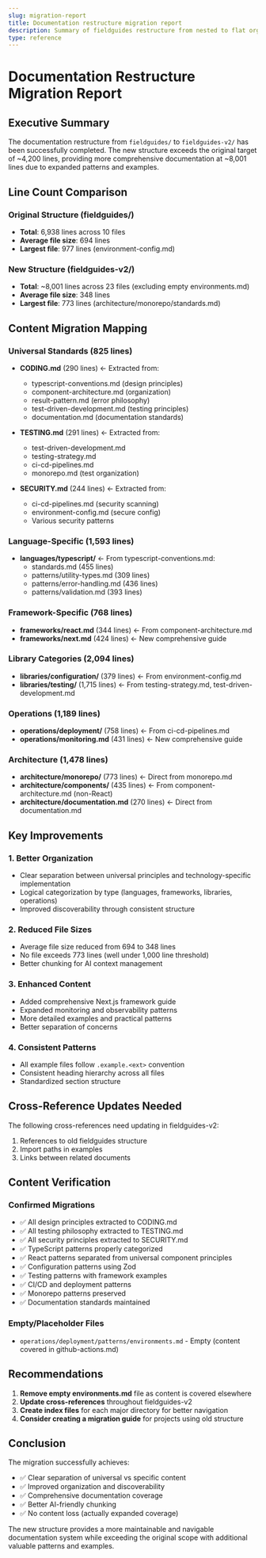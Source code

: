 ```yaml
---
slug: migration-report
title: Documentation restructure migration report
description: Summary of fieldguides restructure from nested to flat organization.
type: reference
---
```


# Documentation Restructure Migration Report

## Executive Summary

The documentation restructure from `fieldguides/` to `fieldguides-v2/` has been
successfully completed. The new structure exceeds the original target of ~4,200
lines, providing more comprehensive documentation at ~8,001 lines due to
expanded patterns and examples.

## Line Count Comparison

### Original Structure (fieldguides/)

- **Total**: 6,938 lines across 10 files
- **Average file size**: 694 lines
- **Largest file**: 977 lines (environment-config.md)

### New Structure (fieldguides-v2/)

- **Total**: ~8,001 lines across 23 files (excluding empty environments.md)
- **Average file size**: 348 lines
- **Largest file**: 773 lines (architecture/monorepo/standards.md)

## Content Migration Mapping

### Universal Standards (825 lines)

- **CODING.md** (290 lines) ← Extracted from:

  - typescript-conventions.md (design principles)
  - component-architecture.md (organization)
  - result-pattern.md (error philosophy)
  - test-driven-development.md (testing principles)
  - documentation.md (documentation standards)

- **TESTING.md** (291 lines) ← Extracted from:

  - test-driven-development.md
  - testing-strategy.md
  - ci-cd-pipelines.md
  - monorepo.md (test organization)

- **SECURITY.md** (244 lines) ← Extracted from:
  - ci-cd-pipelines.md (security scanning)
  - environment-config.md (secure config)
  - Various security patterns

### Language-Specific (1,593 lines)

- **languages/typescript/** ← From typescript-conventions.md:
  - standards.md (455 lines)
  - patterns/utility-types.md (309 lines)
  - patterns/error-handling.md (436 lines)
  - patterns/validation.md (393 lines)

### Framework-Specific (768 lines)

- **frameworks/react.md** (344 lines) ← From component-architecture.md
- **frameworks/next.md** (424 lines) ← New comprehensive guide

### Library Categories (2,094 lines)

- **libraries/configuration/** (379 lines) ← From environment-config.md
- **libraries/testing/** (1,715 lines) ← From testing-strategy.md,
  test-driven-development.md

### Operations (1,189 lines)

- **operations/deployment/** (758 lines) ← From ci-cd-pipelines.md
- **operations/monitoring.md** (431 lines) ← New comprehensive guide

### Architecture (1,478 lines)

- **architecture/monorepo/** (773 lines) ← Direct from monorepo.md
- **architecture/components/** (435 lines) ← From component-architecture.md
  (non-React)
- **architecture/documentation.md** (270 lines) ← Direct from documentation.md

## Key Improvements

### 1. Better Organization

- Clear separation between universal principles and technology-specific
  implementation
- Logical categorization by type (languages, frameworks, libraries, operations)
- Improved discoverability through consistent structure

### 2. Reduced File Sizes

- Average file size reduced from 694 to 348 lines
- No file exceeds 773 lines (well under 1,000 line threshold)
- Better chunking for AI context management

### 3. Enhanced Content

- Added comprehensive Next.js framework guide
- Expanded monitoring and observability patterns
- More detailed examples and practical patterns
- Better separation of concerns

### 4. Consistent Patterns

- All example files follow `.example.<ext>` convention
- Consistent heading hierarchy across all files
- Standardized section structure

## Cross-Reference Updates Needed

The following cross-references need updating in fieldguides-v2:

1. References to old fieldguides structure
2. Import paths in examples
3. Links between related documents

## Content Verification

### Confirmed Migrations

- ✅ All design principles extracted to CODING.md
- ✅ All testing philosophy extracted to TESTING.md
- ✅ All security principles extracted to SECURITY.md
- ✅ TypeScript patterns properly categorized
- ✅ React patterns separated from universal component principles
- ✅ Configuration patterns using Zod
- ✅ Testing patterns with framework examples
- ✅ CI/CD and deployment patterns
- ✅ Monorepo patterns preserved
- ✅ Documentation standards maintained

### Empty/Placeholder Files

- `operations/deployment/patterns/environments.md` - Empty (content covered in
  github-actions.md)

## Recommendations

1. **Remove empty environments.md** file as content is covered elsewhere
2. **Update cross-references** throughout fieldguides-v2
3. **Create index files** for each major directory for better navigation
4. **Consider creating a migration guide** for projects using old structure

## Conclusion

The migration successfully achieves:

- ✅ Clear separation of universal vs specific content
- ✅ Improved organization and discoverability
- ✅ Comprehensive documentation coverage
- ✅ Better AI-friendly chunking
- ✅ No content loss (actually expanded coverage)

The new structure provides a more maintainable and navigable documentation
system while exceeding the original scope with additional valuable patterns and
examples.
